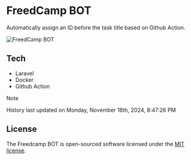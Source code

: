 # FreedCamp BOT

Automatically assign an ID before the task title based on Github Action.

![FreedCamp BOT](https://repository-images.githubusercontent.com/737932867/7d34798b-2680-471c-b089-a78a718d3d6a)

## Tech

- Laravel
- Docker
- Github Action

> [!NOTE]  
> History last updated on Monday, November 18th, 2024, 8:47:26 PM

## License

The Freedcamp BOT is open-sourced software licensed under the [MIT license](https://opensource.org/licenses/MIT).
